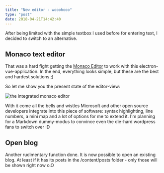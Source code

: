 ```yaml
---
title: "New editor - wooohooo"
type: "post"
date: 2018-04-21T14:42:40
---
```

After being limited with the simple textbox I used before for entering text, I decided to switch to an alternative.

## Monaco text editor

That was a hard fight getting the [Monaco Editor](https://github.com/Microsoft/monaco-editor) to work with this electron-vue-application. In the end, everything looks simple, but these are the best and hardest solutions ;)

So let me show you the present state of the editor-view:

![the integrated monaco editor](https://res.cloudinary.com/alsnuff/image/upload/v1524314983/The-hugo-desktop-blog/New%20editor%20-%20wooohooo/monaco-editor.png "the integrated monaco-editor")

With it come all the bells and wistles Microsoft and other open source developers integrate into this piece of software: syntax highlighting, line numbers, a mini map and a lot of options for me to extend it. I'm planning for a Markdown dummy-modus to convince even the die-hard wordpress fans to switch over :D

## Open blog

Another rudimentary function done. It is now possible to open an existing blog. At least if it has its posts in the /content/posts folder - only those will be shown right now o.O
